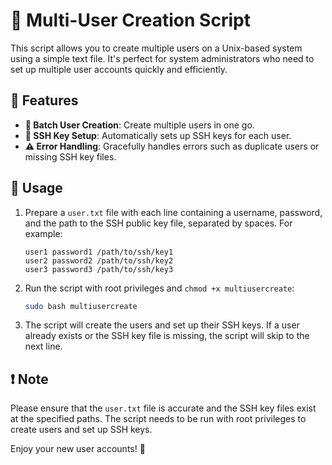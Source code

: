 # 🚀 Multi-User Creation Script

This script allows you to create multiple users on a Unix-based system using a simple text file. It's perfect for system administrators who need to set up multiple user accounts quickly and efficiently.

## 🌟 Features

- **👥 Batch User Creation**: Create multiple users in one go.
- **🔑 SSH Key Setup**: Automatically sets up SSH keys for each user.
- **⚠️ Error Handling**: Gracefully handles errors such as duplicate users or missing SSH key files.

## 📖 Usage

1. Prepare a `user.txt` file with each line containing a username, password, and the path to the SSH public key file, separated by spaces. For example:

    ```
    user1 password1 /path/to/ssh/key1
    user2 password2 /path/to/ssh/key2
    user3 password3 /path/to/ssh/key3
    ```

2. Run the script with root privileges and `chmod +x multiusercreate`:

    ```bash
    sudo bash multiusercreate
    ```

3. The script will create the users and set up their SSH keys. If a user already exists or the SSH key file is missing, the script will skip to the next line.

## ❗ Note

Please ensure that the `user.txt` file is accurate and the SSH key files exist at the specified paths. The script needs to be run with root privileges to create users and set up SSH keys.

Enjoy your new user accounts! 🎉


